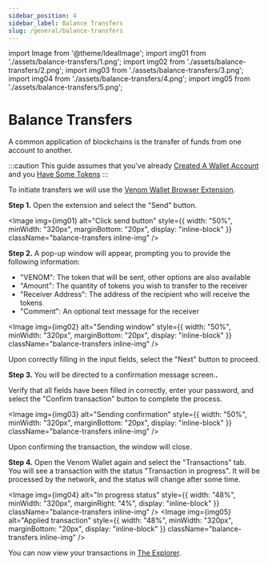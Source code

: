 ```yaml
---
sidebar_position: 4
sidebar_label: Balance Transfers
slug: /general/balance-transfers
---
```


import Image from '@theme/IdealImage';
import img01 from './assets/balance-transfers/1.png';
import img02 from './assets/balance-transfers/2.png';
import img03 from './assets/balance-transfers/3.png';
import img04 from './assets/balance-transfers/4.png';
import img05 from './assets/balance-transfers/5.png';

# Balance Transfers

A common application of blockchains is the transfer of funds from one account to another.

:::caution
This guide assumes that you've already [Created A Wallet Account](wallet/creating-new-wallet.md) and you [Have Some Tokens](ecosystem/#venomget)
:::

To initiate transfers we will use the [Venom Wallet Browser Extension](ecosystem/#venom-wallet).

**Step 1.** Open the extension and select the "Send" button.

<Image img={img01} alt="Click send button"
    style={{ width: "50%", minWidth: "320px", marginBottom: "20px", display: "inline-block" }}
    className="balance-transfers inline-img"
/>

**Step 2.** A pop-up window will appear, prompting you to provide the following information:

* "VENOM": The token that will be sent, other options are also available
* "Amount": The quantity of tokens you wish to transfer to the receiver
* "Receiver Address": The address of the recipient who will receive the tokens
* "Comment": An optional text message for the receiver

<Image img={img02} alt="Sending window"
    style={{ width: "50%", minWidth: "320px", marginBottom: "20px", display: "inline-block" }}
    className="balance-transfers inline-img"
/>

Upon correctly filling in the input fields, select the "Next" button to proceed.

**Step 3.** You will be directed to a confirmation message screen.**.**&#x20;

Verify that all fields have been filled in correctly, enter your password, and select the "Confirm transaction" button to complete the process.

<Image img={img03} alt="Sending confirmation"
    style={{ width: "50%", minWidth: "320px", marginBottom: "20px", display: "inline-block" }}
    className="balance-transfers inline-img"
/>

Upon confirming the transaction, the window will close.

**Step 4.** Open the Venom Wallet again and select the "Transactions" tab. You will see a transaction with the status "Transaction in progress". It will be processed by the network, and the status will change after some time.

<Image img={img04} alt="In progress status"
    style={{ width: "48%", minWidth: "320px", marginRight: "4%", display: "inline-block" }}
    className="balance-transfers inline-img"
/>
<Image img={img05} alt="Applied transaction"
    style={{ width: "48%", minWidth: "320px", marginBottom: "20px", display: "inline-block" }}
    className="balance-transfers inline-img"
/>

You can now view your transactions in [The Explorer](ecosystem.md/#explorer).
